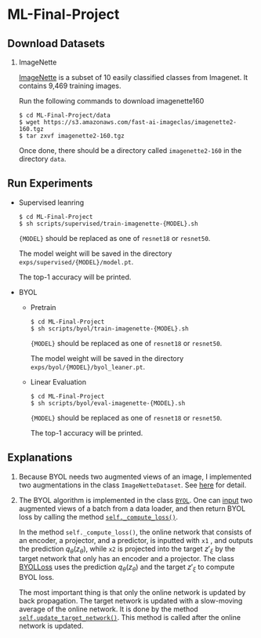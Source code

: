 # ML-Final-Project

## Download Datasets

1. ImageNette

    [ImageNette](https://github.com/fastai/imagenette) is a subset of 10 easily classified classes from Imagenet. It contains 9,469 training images.

    Run the following commands to download imagenette160
    
    ```
    $ cd ML-Final-Project/data
    $ wget https://s3.amazonaws.com/fast-ai-imageclas/imagenette2-160.tgz
    $ tar zxvf imagenette2-160.tgz
    ```

    Once done, there should be a directory called `imagenette2-160` in the directory `data`.

## Run Experiments

* Supervised leanring

    ```
    $ cd ML-Final-Project
    $ sh scripts/supervised/train-imagenette-{MODEL}.sh
    ```

    `{MODEL}` should be replaced as one of `resnet18` or `resnet50`.

    The model weight will be saved in the directory `exps/supervised/{MODEL}/model.pt`.
    
    The top-1 accuracy will be printed.

* BYOL

    * Pretrain

        ```
        $ cd ML-Final-Project
        $ sh scripts/byol/train-imagenette-{MODEL}.sh
        ```

        `{MODEL}` should be replaced as one of `resnet18` or `resnet50`.

        The model weight will be saved in the directory `exps/byol/{MODEL}/byol_leaner.pt`.

    * Linear Evaluation

        ```
        $ cd ML-Final-Project
        $ sh scripts/byol/eval-imagenette-{MODEL}.sh
        ```

        `{MODEL}` should be replaced as one of `resnet18` or `resnet50`.

        The top-1 accuracy will be printed.

## Explanations

1. Because BYOL needs two augmented views of an image, I implemented two augmentations in the class `ImageNetteDataset`. See [here]((https://github.com/WilliamCCHuang/ML-Final-Project/blob/main/datasets.py#L55)) for detail.

2. The BYOL algorithm is implemented in the class [`BYOL`](https://github.com/WilliamCCHuang/ML-Final-Project/blob/main/byol.py#L32). One can [input](https://github.com/WilliamCCHuang/ML-Final-Project/blob/main/byol.py#L100) two augmented views of a batch from a data loader, and then return BYOL loss by calling the method [`self._compute_loss()`](https://github.com/WilliamCCHuang/ML-Final-Project/blob/main/byol.py#L77).

    In the method `self._compute_loss()`, the online network that consists of an encoder, a projector, and a predictor, is inputted with `x1` , and outputs the prediction $q_\theta(z_\theta)$, while `x2` is projected into the target $z'_\xi$ by the target network that only has an encoder and a projector. The class [BYOLLoss](https://github.com/WilliamCCHuang/ML-Final-Project/blob/main/losses.py#L5) uses the prediction $q_\theta(z_\theta)$ and the target $z'_\xi$ to compute BYOL loss.

    The most important thing is that only the online network is updated by back propagation. The target network is updated with a slow-moving average of the online network. It is done by the method [`self.update_target_network()`](https://github.com/WilliamCCHuang/ML-Final-Project/blob/main/byol.py#L110). This method is called after the online network is updated.
